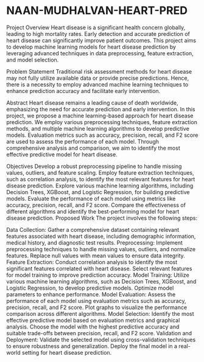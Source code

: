 # NAAN-MUDHALVAN-HEART-PRED

Project Overview
Heart disease is a significant health concern globally, leading to high mortality rates. Early detection and accurate prediction of heart disease can significantly improve patient outcomes. This project aims to develop machine learning models for heart disease prediction by leveraging advanced techniques in data preprocessing, feature extraction, and model selection.

Problem Statement
Traditional risk assessment methods for heart disease may not fully utilize available data or provide precise predictions. Hence, there is a necessity to employ advanced machine learning techniques to enhance prediction accuracy and facilitate early intervention.

Abstract
Heart disease remains a leading cause of death worldwide, emphasizing the need for accurate prediction and early intervention. In this project, we propose a machine learning-based approach for heart disease prediction. We employ various preprocessing techniques, feature extraction methods, and multiple machine learning algorithms to develop predictive models. Evaluation metrics such as accuracy, precision, recall, and F2 score are used to assess the performance of each model. Through comprehensive analysis and comparison, we aim to identify the most effective predictive model for heart disease.

Objectives
Develop a robust preprocessing pipeline to handle missing values, outliers, and feature scaling.
Employ feature extraction techniques, such as correlation analysis, to identify the most relevant features for heart disease prediction.
Explore various machine learning algorithms, including Decision Trees, XGBoost, and Logistic Regression, for building predictive models.
Evaluate the performance of each model using metrics like accuracy, precision, recall, and F2 score.
Compare the effectiveness of different algorithms and identify the best-performing model for heart disease prediction.
Proposed Work
The project involves the following steps:

Data Collection: Gather a comprehensive dataset containing relevant features associated with heart disease, including demographic information, medical history, and diagnostic test results.
Preprocessing: Implement preprocessing techniques to handle missing values, outliers, and normalize features. Replace null values with mean values to ensure data integrity.
Feature Extraction: Conduct correlation analysis to identify the most significant features correlated with heart disease. Select relevant features for model training to improve prediction accuracy.
Model Training: Utilize various machine learning algorithms, such as Decision Trees, XGBoost, and Logistic Regression, to develop predictive models. Optimize model parameters to enhance performance.
Model Evaluation: Assess the performance of each model using evaluation metrics such as accuracy, precision, recall, and F2 score. Plot graphs to visualize the performance comparison across different algorithms.
Model Selection: Identify the most effective predictive model based on evaluation metrics and graphical analysis. Choose the model with the highest predictive accuracy and suitable trade-offs between precision, recall, and F2 score.
Validation and Deployment: Validate the selected model using cross-validation techniques to ensure robustness and generalization. Deploy the final model in a real-world setting for heart disease prediction.
